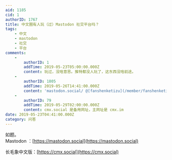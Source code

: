 ```yaml
---
aid: 1185
cid: 1
authorID: 1767
title: 中文圈有人玩（过）Mastodon 社交平台吗？
tags:
    - 中文
    - mastodon
    - 社交
    - 平台
comments:
    -
        authorID: 1
        addTime: 2019-05-23T05:00:00.000Z
        content: 玩过，没啥意思。推特都没人玩了，这东西没啥前途。
    -
        authorID: 1805
        addTime: 2019-05-26T14:41:00.000Z
        content: 'mastodon.social/ @[fanshenketizu](/member/fanshenketizu)'
    -
        authorID: 79
        addTime: 2019-05-29T02:00:00.000Z
        content: cmx.social 是备用网址，主网址是 cmx.im
date: 2019-05-23T04:41:00.000Z
category: 问答
---
```


如题。  
Mastodon ：[https://mastodon.social](https://mastodon.social)

长毛象中文版：[https://cmx.social](https://cmx.social)
